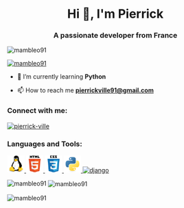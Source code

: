 <h1 align="center">Hi 👋, I'm Pierrick</h1>
<h3 align="center">A passionate developer from France</h3>

<p align="left"> <img src="https://komarev.com/ghpvc/?username=mambleo91&label=Profile%20views&color=0e75b6&style=flat" alt="mambleo91" /> </p>

<p align="left"> <a href="https://github.com/ryo-ma/github-profile-trophy"><img src="https://github-profile-trophy.vercel.app/?username=mambleo91" alt="mambleo91" /></a> </p>

- 🌱 I’m currently learning **Python**

- 📫 How to reach me **pierrickville91@gmail.com**

<h3 align="left">Connect with me:</h3>
<p align="left">
<a href="https://linkedin.com/in/pierrick-ville" target="blank"><img align="center" src="https://raw.githubusercontent.com/rahuldkjain/github-profile-readme-generator/master/src/images/icons/Social/linked-in-alt.svg" alt="pierrick-ville" height="30" width="40" /></a>
</p>

<h3 align="left">Languages and Tools:</h3>
<p align="left"> <a href="https://www.linux.org/" target="_blank" rel="noreferrer"> <img src="https://raw.githubusercontent.com/devicons/devicon/master/icons/linux/linux-original.svg" alt="linux" width="40" height="40"/> </a> <a href="https://www.w3schools.com/css/" target="_blank" rel="noreferrer"> <a href="https://www.w3.org/html/" target="_blank" rel="noreferrer"> <img src="https://raw.githubusercontent.com/devicons/devicon/master/icons/html5/html5-original-wordmark.svg" alt="html5" width="40" height="40"/> <img src="https://raw.githubusercontent.com/devicons/devicon/master/icons/css3/css3-original-wordmark.svg" alt="css3" width="40" height="40"/> </a> <a href="https://www.python.org" target="_blank" rel="noreferrer"> <img src="https://raw.githubusercontent.com/devicons/devicon/master/icons/python/python-original.svg" alt="python" width="40" height="40"/> </a> <a href="https://www.djangoproject.com/" target="_blank" rel="noreferrer"> <img src="https://cdn.worldvectorlogo.com/logos/django.svg" alt="django" width="40" height="40"/> </a> </p>

<p><img align="left" src="https://github-readme-stats.vercel.app/api/top-langs?username=mambleo91&show_icons=true&locale=en&layout=compact" alt="mambleo91" /></p>

<p>&nbsp;<img align="center" src="https://github-readme-stats.vercel.app/api?username=mambleo91&show_icons=true&locale=en" alt="mambleo91" /></p>

<p><img align="center" src="https://github-readme-streak-stats.herokuapp.com/?user=mambleo91&" alt="mambleo91" /></p>
